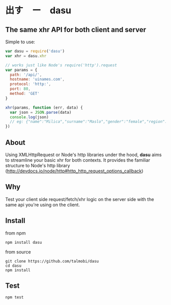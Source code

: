 # 出す　ー　dasu
## The same xhr API for both client and server

Simple to use:
```javascript
var dasu = require('dasu')
var xhr = dasu.xhr

// works just like Node's require('http').request
var params = {
  path: '/api/',
  hostname: 'uinames.com',
  protocol: 'http:',
  port: 80,
  method: 'GET'
}

xhr(params, function (err, data) {
  var json = JSON.parse(data)
  console.log(json)
  // eg: {"name":"Milica","surname":"Maslo","gender":"female","region":"Slovakia"}
})
```

## About
Using XMLHttpRequest or Node's http libraries under the hood, **dasu** aims to streamline your basic xhr for both contexts. It provides the familiar structure to Node's http library (http://devdocs.io/node/http#http_http_request_options_callback)


## Why
Test your client side request/fetch/xhr logic on the server side with the same api you're using on the client.


## Install
from npm
```
npm install dasu
```

from source
```
git clone https://github.com/talmobi/dasu
cd dasu
npm install
```


## Test
```
npm test
```
